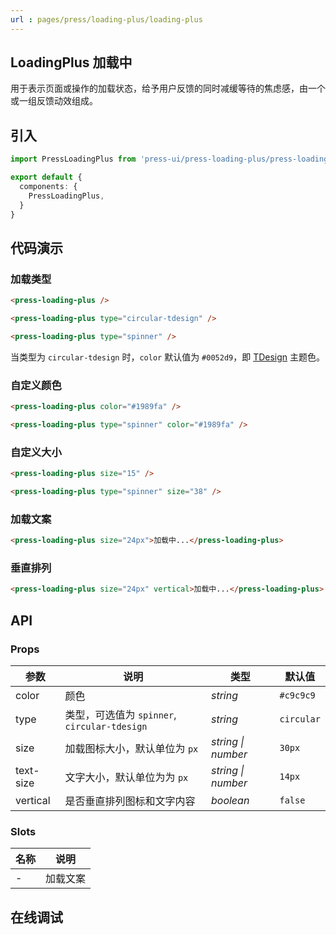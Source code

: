 ```yaml
---
url : pages/press/loading-plus/loading-plus
---
```


## LoadingPlus 加载中

用于表示页面或操作的加载状态，给予用户反馈的同时减缓等待的焦虑感，由一个或一组反馈动效组成。

## 引入

```ts
import PressLoadingPlus from 'press-ui/press-loading-plus/press-loading-plus';

export default {
  components: {
    PressLoadingPlus,
  }
}
```

## 代码演示

### 加载类型

```html
<press-loading-plus /> 

<press-loading-plus type="circular-tdesign" />

<press-loading-plus type="spinner" />
```

当类型为 `circular-tdesign` 时，`color` 默认值为 `#0052d9`，即 [TDesign](https://tdesign.tencent.com/design/color) 主题色。

### 自定义颜色

```html
<press-loading-plus color="#1989fa" /> 

<press-loading-plus type="spinner" color="#1989fa" />
```

### 自定义大小

```html
<press-loading-plus size="15" /> 

<press-loading-plus type="spinner" size="38" />
```

### 加载文案

```html
<press-loading-plus size="24px">加载中...</press-loading-plus>
```

### 垂直排列

```html
<press-loading-plus size="24px" vertical>加载中...</press-loading-plus>
```

## API

### Props

| 参数      | 说明                                         | 类型               | 默认值     |
| --------- | -------------------------------------------- | ------------------ | ---------- |
| color     | 颜色                                         | _string_           | `#c9c9c9`  |
| type      | 类型，可选值为 `spinner`, `circular-tdesign` | _string_           | `circular` |
| size      | 加载图标大小，默认单位为 `px`                | _string \| number_ | `30px`     |
| text-size | 文字大小，默认单位为为 `px`                  | _string \| number_ | `14px`     |
| vertical  | 是否垂直排列图标和文字内容                   | _boolean_          | `false`    |

### Slots

| 名称 | 说明     |
| ---- | -------- |
| -    | 加载文案 |

## 在线调试

<debug-online />

